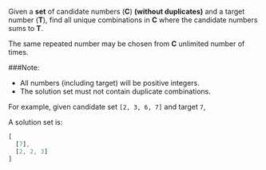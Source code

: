 Given a **set** of candidate numbers (**C**) **(without duplicates)** and a target number (**T**), find all unique combinations in **C** where the candidate numbers sums to **T**.

The same repeated number may be chosen from **C** unlimited number of times.

###Note:
 - All numbers (including target) will be positive integers.
 - The solution set must not contain duplicate combinations.


For example, given candidate set `[2, 3, 6, 7]` and target `7`, 

A solution set is: 
```javascript
[
  [7],
  [2, 2, 3]
]
```